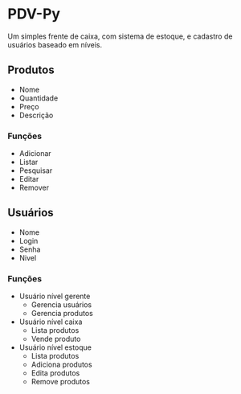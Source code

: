 # PDV-Py

Um simples frente de caixa, com sistema de estoque, e cadastro de usuários baseado em níveis.

## Produtos

- Nome
- Quantidade
- Preço
- Descrição

### Funções

- Adicionar
- Listar
- Pesquisar
- Editar
- Remover

## Usuários

- Nome
- Login
- Senha
- Nivel

### Funções

- Usuário nível gerente
  - Gerencia usuários
  - Gerencia produtos
- Usuário nível caixa
  - Lista produtos
  - Vende produto
- Usuário nível estoque
  - Lista produtos
  - Adiciona produtos
  - Edita produtos
  - Remove produtos